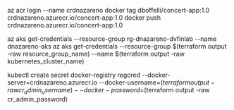 az acr login --name crdnazareno
docker tag dboffelli/concert-app:1.0  crdnazareno.azurecr.io/concert-app:1.0
docker push crdnazareno.azurecr.io/concert-app:1.0


az aks get-credentials --resource-group rg-dnazareno-dvfinlab --name dnazareno-aks
az aks get-credentials --resource-group $(terraform output -raw resource_group_name) --name $(terraform output -raw kubernetes_cluster_name)


kubectl create secret docker-registry regcred --docker-server=crdnazareno.azurecr.io --docker-username=$(terraform output -raw cr_admin_username) --docker-password=$(terraform output -raw cr_admin_password)